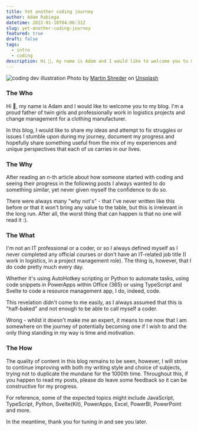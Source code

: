 ```yaml
---
title: Yet another coding journey
author: Adam Rabiega
datetime: 2022-01-10T04:06:31Z
slug: yet-another-coding-journey
featured: true
draft: false
tags:
  - intro
  - coding
description: Hi 👋, my name is Adam and I would like to welcome you to my blog. I'm a proud father of twin girls and professionally work in logistics projects and change management for a clothing manufacturer.
---
```


<div>
  <img src="/assets/do_what_is_great.jpg" class="mx-auto mb-0 border-0" alt="coding dev illustration">
  <span class="text-xs">Photo by <a href="https://unsplash.com/@martinshreder?utm_source=unsplash&utm_medium=referral&utm_content=creditCopyText">Martin Shreder</a> on <a href="https://unsplash.com/photos/5Xwaj9gaR0g?utm_source=unsplash&utm_medium=referral&utm_content=creditCopyText">Unsplash</a></span>
  
</div>

### The Who

Hi 👋, my name is Adam and I would like to welcome you to my blog. I'm a proud father of twin girls and professionally work in logistics projects and change management for a clothing manufacturer.

In this blog, I would like to share my ideas and attempt to fix struggles or issues I stumble upon during my journey, document my progress and hopefully share something useful from the mix of my experiences and unique perspectives that each of us carries in our lives.

### The Why

After reading an n-th article about how someone started with coding and seeing their progress in the following posts I always wanted to do something similar, yet never given myself the confidence to do so.

There were always many "why not's" - that I've never written like this before or that it won't bring any value to the table, but this is irrelevant in the long run. After all, the worst thing that can happen is that no one will read it :).

### The What

I'm not an IT professional or a coder, or so I always defined myself as I never completed any official courses or don't have an IT-related job title (I work in logistics, in a project management role). The thing is, however, that I do code pretty much every day.

Whether it's using AutoHotkey scripting or Python to automate tasks, using code snippets in PowerApps within Office (365) or using TypeScript and Svelte to code a resource management app, I do, indeed, code.

This revelation didn't come to me easily, as I always assumed that this is "half-baked" and not enough to be able to call myself a coder.

Wrong - whilst it doesn't make me an expert, it means to me now that I am somewhere on the journey of potentially becoming one if I wish to and the only thing standing in my way is time and motivation.

### The How

The quality of content in this blog remains to be seen, however, I will strive to continue improving with both my writing style and choice of subjects, trying not to duplicate the mundane for the 1000th time. Throughout this, if you happen to read my posts, please do leave some feedback so it can be constructive for my progress.

For reference, some of the expected topics might include JavaScript, TypeScript, Python, Svelte(Kit), PowerApps, Excel, PowerBI, PowerPoint and more.

In the meantime, thank you for tuning in and see you later.
